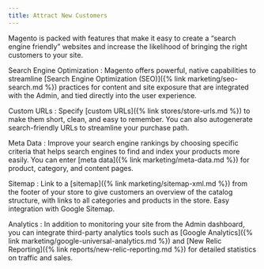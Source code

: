 ```yaml
---
title: Attract New Customers
---
```


Magento is packed with features that make it easy to create a “search engine friendly” websites and increase the likelihood of bringing the right customers to your site.

Search Engine Optimization
:  Magento offers powerful, native capabilities to streamline [Search Engine Optimization (SEO)]({% link marketing/seo-search.md %}) practices for content and site exposure that are integrated with the Admin, and tied directly into the user experience.

Custom URLs
:  Specify [custom URLs]({% link stores/store-urls.md %}) to make them short, clean, and easy to remember. You can also autogenerate search-friendly URLs to streamline your purchase path.

Meta Data
:  Improve your search engine rankings by choosing specific criteria that helps search engines to find and index your products more easily. You can enter [meta data]({% link marketing/meta-data.md %}) for product, category, and content pages.

Sitemap
:  Link to a [sitemap]({% link marketing/sitemap-xml.md %}) from the footer of your store to give customers an overview of the catalog structure, with links to all categories and products in the store. Easy integration with Google Sitemap.

Analytics
:  In addition to monitoring your site from the Admin dashboard, you can integrate third-party analytics tools such as [Google Analytics]({% link marketing/google-universal-analytics.md %})<!--{% if "Default.EE-B2B" contains site.edition %}--> and [New Relic Reporting]({% link reports/new-relic-reporting.md %})<!--{% endif %}--> for detailed statistics on traffic and sales.
